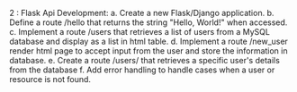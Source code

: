 
2 : Flask Api Development:
a. Create a new Flask/Django application.
b. Define a route /hello that returns the string "Hello, World!" when accessed.
c. Implement a route /users that retrieves a list of users from a MySQL database and display as a list in html table.
d. Implement a route /new_user render html page to accept input from the user and store the information in database.
e. Create a route /users/<id> that retrieves a specific user's details from the database f. Add error handling to handle cases when a user or resource is not found.


